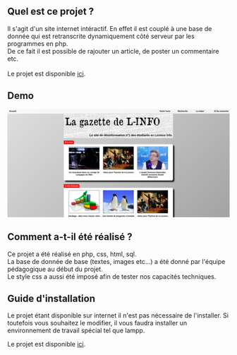## Quel est ce projet ?
Il s'agit d'un site internet intéractif. En effet il est couplé à une base de donnée qui est retranscrite dynamiquement côté serveur par les programmes en php.<br>
De ce fait il est possible de rajouter un article, de poster un commentaire etc.<br><br>
Le projet est disponible <a href="https://projet-gazette.netheberg.fr/">ici</a>.

## Demo
![Preview](https://github.com/ThomasCorcoral/Gazette-php/blob/master/gazette-accueil.png)

## Comment a-t-il été réalisé ?

Ce projet a été réalisé en php, css, html, sql.<br>
La base de donnée de base (textes, images etc...) a été donné par l'équipe pédagogique au début du projet.<br>
Le style css a aussi été imposé afin de tester nos capacités techniques.

## Guide d'installation

Le projet étant disponible sur internet il n'est pas nécessaire de l'installer. Si toutefois vous souhaitez le modifier, il vous faudra installer un environnement de travail spécial tel que lampp.

Le projet est disponible <a href="https://projet-gazette.netheberg.fr/">ici</a>.
